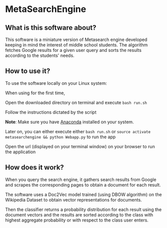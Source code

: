 # MetaSearchEngine

## What is this software about?

This software is a miniature version of Metasearch engine developed keeping in mind the interest of middle school students. The algorithm fetches Google results for a given user query and sorts the results according to the students' needs.

## How to use it?

To use the software locally on your Linux system: 

When using for the first time,

Open the downloaded directory on terminal and execute  `bash run.sh`

Follow the instructions dictated by the script

__Note__: Make sure you have [Anaconda] installed on your system.

[Anaconda]: https://www.continuum.io/downloads

Later on, you can either execute either `bash run.sh`   or   `source activate metasearchengine && python Webapp.py` to run the app

Open the url (displayed on your terminal window) on your browser to run the application


## How does it work?
When you query the search engine, it gathers search results from Google and scrapes the corresponding pages to obtain a document for each result.

The software uses a Doc2Vec model trained (using DBOW algorithm) on the Wikipedia Dataset to obtain vector representations for documents.

Then the classifier returns a probability distribution for each result using the document vectors and the results are sorted according to the class with highest aggregate probability or with respect to the class user enters.
